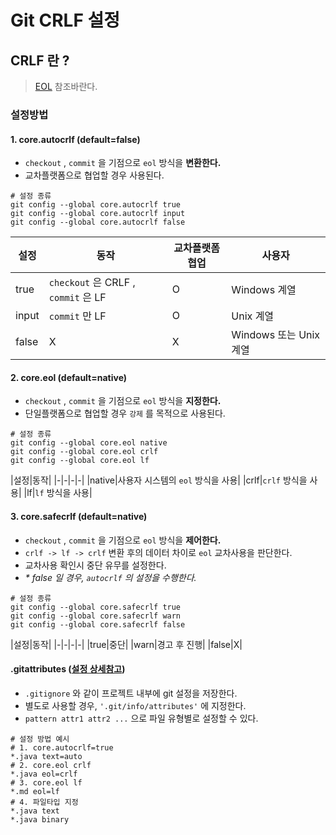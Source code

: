 # Git CRLF 설정

## CRLF 란 ?

> [EOL](../../../../interview/reserved-word/eol/README.md) 참조바란다.

### 설정방법

#### 1. core.autocrlf (default=false)

- `checkout` , `commit` 을 기점으로 `eol` 방식을 __변환한다.__
- 교차플랫폼으로 협업할 경우 사용된다.

```shell
# 설정 종류
git config --global core.autocrlf true
git config --global core.autocrlf input
git config --global core.autocrlf false
```

|설정|동작|교차플랫폼 협업|사용자|
|-|-|-|-|
|true|`checkout` 은 CRLF , `commit` 은 LF|O|Windows 계열|
|input|`commit` 만 LF|O|Unix 계열|
|false|X|X|Windows 또는 Unix 계열|

#### 2. core.eol (default=native)

- `checkout` , `commit` 을 기점으로 `eol` 방식을 __지정한다.__
- 단일플랫폼으로 협업할 경우 `강제` 를 목적으로 사용된다.

```shell
# 설정 종류
git config --global core.eol native
git config --global core.eol crlf
git config --global core.eol lf
```

|설정|동작|
|-|-|-|-|
|native|사용자 시스템의 `eol` 방식을 사용|
|crlf|`crlf` 방식을 사용|
|lf|`lf` 방식을 사용|

#### 3. core.safecrlf (default=native)

- `checkout` , `commit` 을 기점으로 `eol` 방식을 __제어한다.__
- `crlf -> lf -> crlf` 변환 후의 데이터 차이로 `eol` 교차사용을 판단한다.
- 교차사용 확인시 중단 유무를 설정한다.
- _* false 일 경우, `autocrlf` 의 설정을 수행한다._

```shell
# 설정 종류
git config --global core.safecrlf true
git config --global core.safecrlf warn
git config --global core.safecrlf false
```

|설정|동작|
|-|-|-|-|
|true|중단|
|warn|경고 후 진행|
|false|X|

#### .gitattributes ([설정 상세참고](https://git-scm.com/docs/gitattributes))

- `.gitignore` 와 같이 프로젝트 내부에 git 설정을 저장한다.
- 별도로 사용할 경우, `'.git/info/attributes'` 에 지정한다.
- `pattern attr1 attr2 ...` 으로 파일 유형별로 설정할 수 있다.
  
```shell
# 설정 방법 예시
# 1. core.autocrlf=true
*.java text=auto
# 2. core.eol crlf
*.java eol=crlf 
# 3. core.eol lf
*.md eol=lf
# 4. 파일타입 지정
*.java text
*.java binary 
```
